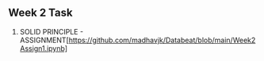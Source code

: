 ## Week 2 Task

1) SOLID PRINCIPLE - ASSIGNMENT[https://github.com/madhavjk/Databeat/blob/main/Week2Assign1.ipynb]

